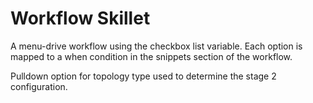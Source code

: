 # Workflow Skillet

A menu-drive workflow using the checkbox list variable. Each option is mapped
to a when condition in the snippets section of the workflow.

Pulldown option for topology type used to determine the stage 2 configuration.

